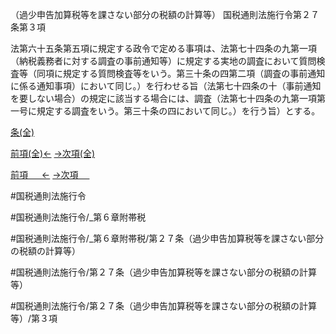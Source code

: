 （過少申告加算税等を課さない部分の税額の計算等）
国税通則法施行令第２７条第３項

法第六十五条第五項に規定する政令で定める事項は、法第七十四条の九第一項（納税義務者に対する調査の事前通知等）に規定する実地の調査において質問検査等（同項に規定する質問検査等をいう。第三十条の四第二項（調査の事前通知に係る通知事項）において同じ。）を行わせる旨（法第七十四条の十（事前通知を要しない場合）の規定に該当する場合には、調査（法第七十四条の九第一項第一号に規定する調査をいう。第三十条の四において同じ。）を行う旨）とする。

[条(全)](国税通則法施行＿令＿第２７条_.md)

[前項(全)←](国税通則法施行＿令＿第２７条第２項_.md)    [→次項(全)](国税通則法施行＿令＿第２７条第４項_.md)

[前項 　 ←](国税通則法施行＿令＿第２７条第２項.md)    [→次項 　 ](国税通則法施行＿令＿第２７条第４項.md)



#国税通則法施行令

#国税通則法施行令/_第６章附帯税

#国税通則法施行令/_第６章附帯税/第２７条（過少申告加算税等を課さない部分の税額の計算等）

#国税通則法施行令/第２７条（過少申告加算税等を課さない部分の税額の計算等）

#国税通則法施行令/第２７条（過少申告加算税等を課さない部分の税額の計算等）/第３項

